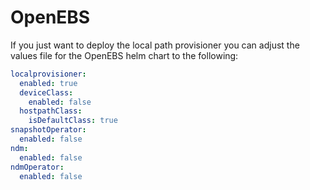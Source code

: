 # OpenEBS

If you just want to deploy the local path provisioner you can adjust the values file for the OpenEBS helm chart to the following:

```yaml
localprovisioner:
  enabled: true
  deviceClass:
    enabled: false
  hostpathClass:
    isDefaultClass: true
snapshotOperator:
  enabled: false
ndm:
  enabled: false
ndmOperator:
  enabled: false
```

